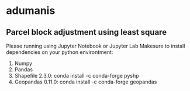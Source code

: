 # adumanis
## Parcel block adjustment using least square

Please running using Jupyter Notebook or Jupyter Lab
Makesure to install dependencies on your python environtment:
1. Numpy
2. Pandas
3. Shapefile 2.3.0: conda install -c conda-forge pyshp
4. Geopandas 0.11.0: conda install -c conda-forge geopandas
